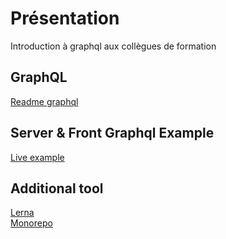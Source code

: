 # **Présentation**

Introduction à graphql aux collègues de formation

## **GraphQL**

[Readme graphql](./presentation/GraphQL.md)

## **Server & Front Graphql Example**

[Live example](./liveexample/readme.md)

## **Additional tool**

[Lerna](./presentation/Lerna.md)  
[Monorepo](./presentation/Monorepo.md)
